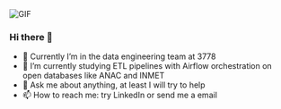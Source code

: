 <img align="center" alt="GIF" src="https://codeleading.com/imgrdrct/https://imgconvert.csdnimg.cn/aHR0cHM6Ly91cGxvYWRlci5zaGltby5pbS9mL3FCZlNrTXM0Z3VNZ1htaWIuZ2lm" />

### Hi there 👋

<!-- <img align="right" alt="GIF" src="https://github.com/himewel/voc-person-detection/blob/master/charts/endgame.gif" /> -->

- 🔭 Currently I’m in the data engineering team at 3778
- 🌱 I’m currently studying ETL pipelines with Airflow orchestration on open databases like ANAC and INMET
- 💬 Ask me about anything, at least I will try to help
- 📫 How to reach me: try LinkedIn or send me a email

<br/>

<!--
<p align = "center">
  <img src = "https://github-readme-stats.vercel.app/api?username=himewel&show_icons=true&theme=tokyonight&line_height=33">
  <img src = "https://github-readme-stats.vercel.app/api/top-langs/?username=himewel&hide=tex&theme=tokyonight&line_height=10">
</p>
-->
